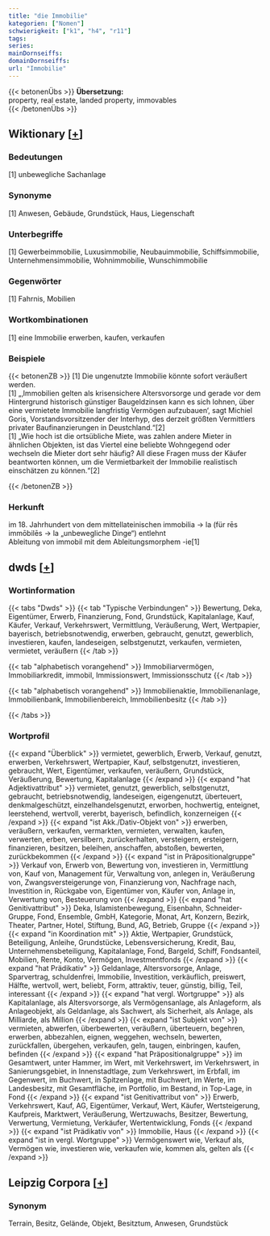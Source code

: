 ```yaml
---
title: "die Immobilie"
kategorien: ["Nomen"]
schwierigkeit: ["k1", "h4", "r11"]
tags:
series:
mainDornseiffs:
domainDornseiffs:
url: "Immobilie"
---
```


{{< betonenÜbs >}}
**Übersetzung:**  
property, real estate, landed property, immovables  
{{< /betonenÜbs >}}

## Wiktionary [[+](https://de.wiktionary.org/wiki/Immobilie)]

### Bedeutungen
[1] unbewegliche Sachanlage  

### Synonyme
[1] Anwesen, Gebäude, Grundstück, Haus, Liegenschaft  

### Unterbegriffe
[1] Gewerbeimmobilie, Luxusimmobilie, Neubauimmobilie, Schiffsimmobilie, Unternehmensimmobilie, Wohnimmobilie, Wunschimmobilie  

### Gegenwörter
[1] Fahrnis, Mobilien  

### Wortkombinationen
[1] eine Immobilie erwerben, kaufen, verkaufen  

### Beispiele
{{< betonenZB >}}
[1] Die ungenutzte Immobilie könnte sofort veräußert werden.  
[1] „‚Immobilien gelten als krisensichere Altersvorsorge und gerade vor dem Hintergrund historisch günstiger Baugeldzinsen kann es sich lohnen, über eine vermietete Immobilie langfristig Vermögen aufzubauen‘, sagt Michiel Goris, Vorstandsvorsitzender der Interhyp, des derzeit größten Vermittlers privater Baufinanzierungen in Deustchland.“[2]  
[1] „Wie hoch ist die ortsübliche Miete, was zahlen andere Mieter in ähnlichen Objekten, ist das Viertel eine beliebte Wohngegend oder wechseln die Mieter dort sehr häufig? All diese Fragen muss der Käufer beantworten können, um die Vermietbarkeit der Immobilie realistisch einschätzen zu können.“[2]  

{{< /betonenZB >}}
### Herkunft
im 18. Jahrhundert von dem mittellateinischen immobilia → la (für rēs immōbilēs → la „unbewegliche Dinge“) entlehnt  
Ableitung von immobil mit dem Ableitungsmorphem -ie[1]  



## dwds [[+](https://www.dwds.de/wb/Immobilie)]

### Wortinformation
{{< tabs "Dwds" >}}
{{< tab "Typische Verbindungen" >}}
Bewertung, Deka, Eigentümer, Erwerb, Finanzierung, Fond, Grundstück, Kapitalanlage, Kauf, Käufer, Verkauf, Verkehrswert, Vermittlung, Veräußerung, Wert, Wertpapier, bayerisch, betriebsnotwendig, erwerben, gebraucht, genutzt, gewerblich, investieren, kaufen, landeseigen, selbstgenutzt, verkaufen, vermieten, vermietet, veräußern
{{< /tab >}}

{{< tab "alphabetisch vorangehend" >}}
Immobiliarvermögen, Immobiliarkredit, immobil, Immissionswert, Immissionsschutz
{{< /tab >}}

{{< tab "alphabetisch vorangehend" >}}
Immobilienaktie, Immobilienanlage, Immobilienbank, Immobilienbereich, Immobilienbesitz
{{< /tab >}}

{{< /tabs >}}

### Wortprofil
{{< expand "Überblick" >}} vermietet, gewerblich, Erwerb, Verkauf, genutzt, erwerben, Verkehrswert, Wertpapier, Kauf, selbstgenutzt, investieren, gebraucht, Wert, Eigentümer, verkaufen, veräußern, Grundstück, Veräußerung, Bewertung, Kapitalanlage {{< /expand >}}
{{< expand "hat Adjektivattribut" >}} vermietet, genutzt, gewerblich, selbstgenutzt, gebraucht, betriebsnotwendig, landeseigen, eigengenutzt, überteuert, denkmalgeschützt, einzelhandelsgenutzt, erworben, hochwertig, enteignet, leerstehend, wertvoll, vererbt, bayerisch, befindlich, konzerneigen {{< /expand >}}
{{< expand "ist Akk./Dativ-Objekt von" >}} erwerben, veräußern, verkaufen, vermarkten, vermieten, verwalten, kaufen, verwerten, erben, versilbern, zurückerhalten, versteigern, ersteigern, finanzieren, besitzen, beleihen, anschaffen, abstoßen, bewerten, zurückbekommen {{< /expand >}}
{{< expand "ist in Präpositionalgruppe" >}} Verkauf von, Erwerb von, Bewertung von, investieren in, Vermittlung von, Kauf von, Management für, Verwaltung von, anlegen in, Veräußerung von, Zwangsversteigerunge von, Finanzierung von, Nachfrage nach, Investition in, Rückgabe von, Eigentümer von, Käufer von, Anlage in, Verwertung von, Besteuerung von {{< /expand >}}
{{< expand "hat Genitivattribut" >}} Deka, Islamistenbewegung, Eisenbahn, Schneider-Gruppe, Fond, Ensemble, GmbH, Kategorie, Monat, Art, Konzern, Bezirk, Theater, Partner, Hotel, Stiftung, Bund, AG, Betrieb, Gruppe {{< /expand >}}
{{< expand "in Koordination mit" >}} Aktie, Wertpapier, Grundstück, Beteiligung, Anleihe, Grundstücke, Lebensversicherung, Kredit, Bau, Unternehmensbeteiligung, Kapitalanlage, Fond, Bargeld, Schiff, Fondsanteil, Mobilien, Rente, Konto, Vermögen, Investmentfonds {{< /expand >}}
{{< expand "hat Prädikativ" >}} Geldanlage, Altersvorsorge, Anlage, Sparvertrag, schuldenfrei, Immobilie, Investition, verkäuflich, preiswert, Hälfte, wertvoll, wert, beliebt, Form, attraktiv, teuer, günstig, billig, Teil, interessant {{< /expand >}}
{{< expand "hat vergl. Wortgruppe" >}} als Kapitalanlage, als Altersvorsorge, als Vermögensanlage, als Anlageform, als Anlageobjekt, als Geldanlage, als Sachwert, als Sicherheit, als Anlage, als Milliarde, als Million {{< /expand >}}
{{< expand "ist Subjekt von" >}} vermieten, abwerfen, überbewerten, veräußern, überteuern, begehren, erwerben, abbezahlen, eignen, weggehen, wechseln, bewerten, zurückfallen, übergehen, verkaufen, geln, taugen, einbringen, kaufen, befinden {{< /expand >}}
{{< expand "hat Präpositionalgruppe" >}} im Gesamtwert, unter Hammer, im Wert, mit Verkehrswert, im Verkehrswert, in Sanierungsgebiet, in Innenstadtlage, zum Verkehrswert, im Erbfall, im Gegenwert, im Buchwert, in Spitzenlage, mit Buchwert, im Werte, im Landesbesitz, mit Gesamtfläche, im Portfolio, im Bestand, in Top-Lage, in Fond {{< /expand >}}
{{< expand "ist Genitivattribut von" >}} Erwerb, Verkehrswert, Kauf, AG, Eigentümer, Verkauf, Wert, Käufer, Wertsteigerung, Kaufpreis, Marktwert, Veräußerung, Wertzuwachs, Besitzer, Bewertung, Verwertung, Vermietung, Verkäufer, Wertentwicklung, Fonds {{< /expand >}}
{{< expand "ist Prädikativ von" >}} Immobilie, Haus {{< /expand >}}
{{< expand "ist in vergl. Wortgruppe" >}} Vermögenswert wie, Verkauf als, Vermögen wie, investieren wie, verkaufen wie, kommen als, gelten als {{< /expand >}}

## Leipzig Corpora [[+](https://corpora.uni-leipzig.de/en/res?word=Immobilie&corpusId=deu_newscrawl-public_2018)]


### Synonym
Terrain, Besitz, Gelände, Objekt, Besitztum, Anwesen, Grundstück

